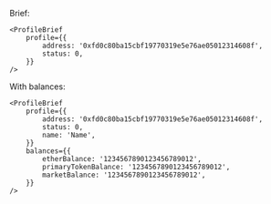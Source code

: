 Brief:

    <ProfileBrief
        profile={{
            address: '0xfd0c80ba15cbf19770319e5e76ae05012314608f',
            status: 0,
        }}
    />

With balances:

    <ProfileBrief
        profile={{
            address: '0xfd0c80ba15cbf19770319e5e76ae05012314608f',
            status: 0,
            name: 'Name',
        }}
        balances={{
            etherBalance: '1234567890123456789012',
            primaryTokenBalance: '1234567890123456789012',
            marketBalance: '1234567890123456789012',
        }}
    />
